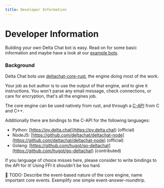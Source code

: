 ```yaml
---
title: Developer Information
---
```


# Developer Information

Building your own Delta Chat bot is easy.
Read on for some basic information and maybe have a look at our [example bots](howto.html#bots).

### Background

Delta Chat bots use [deltachat-core-rust](https://github.com/deltachat/deltachat-core-rust), the engine doing most of the work.

Your job as bot author is to use the output of that engine, and to give it instructions. You won't parse any email message, check connections, or care for encryption, that's all the engines job.

The core engine can be used natively from rust, and through a [C-API](https://c.delta.chat) from C and C++.

Additionally there are bindings to the C-API for the following languages:
* Python: [https://py.delta.chat](https://py.delta.chat) (official)
* NodeJS: [https://github.com/deltachat/deltachat-node](https://github.com/deltachat/deltachat-node) (official)
* Golang: [https://github.com/hugot/go-deltachat](https://github.com/hugot/go-deltachat) (contributed)

If you language of choice misses here, please consider to write bindings to the API for it! Using FFI it shouldn't be too hard.

🚧 TODO: Describe the event-based nature of the core engine, name important core events. Exemplify one simple event-answer-roundtrip.

